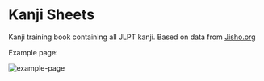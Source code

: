 # Kanji Sheets

Kanji training book containing all JLPT kanji.
Based on data from [Jisho.org](https://jisho.org)

Example page:

![example-page](https://user-images.githubusercontent.com/14929991/84199907-3513bb00-aaa6-11ea-9961-73ec1eba684e.png)
